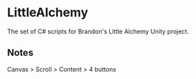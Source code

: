 # LittleAlchemy
 The set of C# scripts for Brandon's Little Alchemy Unity project.

## Notes

Canvas > Scroll > Content > 4 buttons